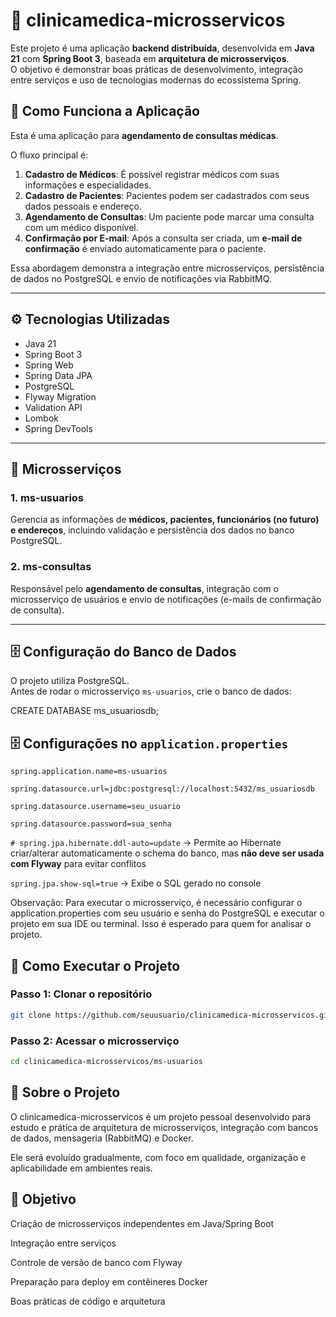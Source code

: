 # 🏥 clinicamedica-microsservicos

Este projeto é uma aplicação **backend distribuída**, desenvolvida em **Java 21** com **Spring Boot 3**, baseada em **arquitetura de microsserviços**.  
O objetivo é demonstrar boas práticas de desenvolvimento, integração entre serviços e uso de tecnologias modernas do ecossistema Spring.

## 📝 Como Funciona a Aplicação

Esta é uma aplicação para **agendamento de consultas médicas**.

O fluxo principal é:

1. **Cadastro de Médicos**: É possível registrar médicos com suas informações e especialidades.
2. **Cadastro de Pacientes**: Pacientes podem ser cadastrados com seus dados pessoais e endereço.
3. **Agendamento de Consultas**: Um paciente pode marcar uma consulta com um médico disponível.
4. **Confirmação por E-mail**: Após a consulta ser criada, um **e-mail de confirmação** é enviado automaticamente para o paciente.

Essa abordagem demonstra a integração entre microsserviços, persistência de dados no PostgreSQL e envio de notificações via RabbitMQ.

---

## ⚙️ Tecnologias Utilizadas

- Java 21
- Spring Boot 3
- Spring Web
- Spring Data JPA
- PostgreSQL
- Flyway Migration
- Validation API
- Lombok
- Spring DevTools

---

## 🧩 Microsserviços

### 1. ms-usuarios
Gerencia as informações de **médicos, pacientes, funcionários (no futuro) e endereços**, incluindo validação e persistência dos dados no banco PostgreSQL.

### 2. ms-consultas
Responsável pelo **agendamento de consultas**, integração com o microsserviço de usuários e envio de notificações (e-mails de confirmação de consulta).

---

## 🗄️ Configuração do Banco de Dados

O projeto utiliza PostgreSQL.  
Antes de rodar o microsserviço `ms-usuarios`, crie o banco de dados:

CREATE DATABASE ms_usuariosdb;

## 🗄️ Configurações no `application.properties`

`spring.application.name=ms-usuarios`

`spring.datasource.url=jdbc:postgresql://localhost:5432/ms_usuariosdb`

`spring.datasource.username=seu_usuario`

`spring.datasource.password=sua_senha`

`# spring.jpa.hibernate.ddl-auto=update` → Permite ao Hibernate criar/alterar automaticamente o schema do banco, mas **não deve ser usada com Flyway** para evitar conflitos

`spring.jpa.show-sql=true` → Exibe o SQL gerado no console

Observação: Para executar o microsserviço, é necessário configurar o application.properties com seu usuário e senha do PostgreSQL e executar o projeto em sua IDE ou terminal. Isso é esperado para quem for analisar o projeto.


## 🚀 Como Executar o Projeto

### Passo 1: Clonar o repositório
```bash
git clone https://github.com/seuusuario/clinicamedica-microsservicos.git
```
### Passo 2: Acessar o microsserviço
```bash
cd clinicamedica-microsservicos/ms-usuarios
```
## 💬 Sobre o Projeto
O clinicamedica-microsservicos é um projeto pessoal desenvolvido para estudo e prática de arquitetura de microsserviços, integração com bancos de dados, mensageria (RabbitMQ) e Docker.

Ele será evoluído gradualmente, com foco em qualidade, organização e aplicabilidade em ambientes reais.

## 🧠 Objetivo
Criação de microsserviços independentes em Java/Spring Boot

Integração entre serviços

Controle de versão de banco com Flyway

Preparação para deploy em contêineres Docker

Boas práticas de código e arquitetura

